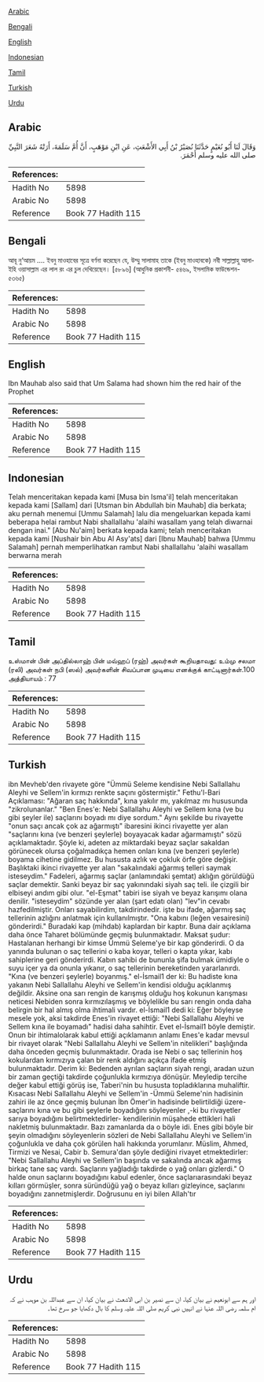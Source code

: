 [Arabic](#arabic)

[Bengali](#bengali)

[English](#english)

[Indonesian](#indonesian)

[Tamil](#tamil)

[Turkish](#turkish)

[Urdu](#urdu)

## Arabic


<div dir="rtl" lang="ar" style={{fontSize:'larger',backgroundColor:'#f8f9fa',padding:20}}>
وَقَالَ لَنَا أَبُو نُعَيْمٍ حَدَّثَنَا نُصَيْرُ بْنُ أَبِي الأَشْعَثِ، عَنِ ابْنِ مَوْهَبٍ، أَنَّ أُمَّ سَلَمَةَ، أَرَتْهُ شَعَرَ النَّبِيِّ صلى الله عليه وسلم أَحْمَرَ‏.‏
</div>
<div style={{backgroundColor:'#f8f9fa',padding:20, marginBottom: 10}}><table> <thead> <tr> <th>References:</th> <th></th> </tr> </thead> <tbody><tr><td>Hadith No</td><td>5898</td></tr><tr><td>Arabic No</td><td>5898</td></tr><tr><td>Reference</td><td>Book 77 Hadith 115</td></tr></tbody></table></div>

## Bengali


<div dir="ltr" lang="bn" style={{fontSize:'larger',backgroundColor:'#f8f9fa',padding:20}}>
আবূ নু‘আয়ম .... ইবনু মাওহাবের সূত্রে বর্ণনা করেছেন যে, উম্মু সালামাহ তাকে (ইবনু মাওহাবকে) নবী সাল্লাল্লাহু আলাইহি ওয়াসাল্লাম এর লাল রং এর চুল দেখিয়েছেন। [৫৮৯৬] (আধুনিক প্রকাশনী- ৫৪৬৯, ইসলামিক ফাউন্ডেশন- ৫৩৬৫)
</div>
<div style={{backgroundColor:'#f8f9fa',padding:20, marginBottom: 10}}><table> <thead> <tr> <th>References:</th> <th></th> </tr> </thead> <tbody><tr><td>Hadith No</td><td>5898</td></tr><tr><td>Arabic No</td><td>5898</td></tr><tr><td>Reference</td><td>Book 77 Hadith 115</td></tr></tbody></table></div>

## English


<div dir="ltr" lang="en" style={{fontSize:'larger',backgroundColor:'#f8f9fa',padding:20}}>
Ibn Mauhab also said that Um Salama had shown him the red hair of the Prophet
</div>
<div style={{backgroundColor:'#f8f9fa',padding:20, marginBottom: 10}}><table> <thead> <tr> <th>References:</th> <th></th> </tr> </thead> <tbody><tr><td>Hadith No</td><td>5898</td></tr><tr><td>Arabic No</td><td>5898</td></tr><tr><td>Reference</td><td>Book 77 Hadith 115</td></tr></tbody></table></div>

## Indonesian


<div dir="ltr" lang="id" style={{fontSize:'larger',backgroundColor:'#f8f9fa',padding:20}}>
Telah menceritakan kepada kami [Musa bin Isma'il] telah menceritakan kepada kami [Sallam] dari [Utsman bin Abdullah bin Mauhab] dia berkata; aku pernah menemui [Ummu Salamah] lalu dia mengeluarkan kepada kami beberapa helai rambut Nabi shallallahu 'alaihi wasallam yang telah diwarnai dengan inai." [Abu Nu'aim] berkata kepada kami; telah menceritakan kepada kami [Nushair bin Abu Al Asy'ats] dari [Ibnu Mauhab] bahwa [Ummu Salamah] pernah memperlihatkan rambut Nabi shallallahu 'alaihi wasallam berwarna merah
</div>
<div style={{backgroundColor:'#f8f9fa',padding:20, marginBottom: 10}}><table> <thead> <tr> <th>References:</th> <th></th> </tr> </thead> <tbody><tr><td>Hadith No</td><td>5898</td></tr><tr><td>Arabic No</td><td>5898</td></tr><tr><td>Reference</td><td>Book 77 Hadith 115</td></tr></tbody></table></div>

## Tamil


<div dir="ltr" lang="ta" style={{fontSize:'larger',backgroundColor:'#f8f9fa',padding:20}}>
உஸ்மான் பின் அப்தில்லாஹ் பின் மவ்ஹப் (ரஹ்) அவர்கள் கூறியதாவது: உம்மு சலமா (ரலி) அவர்கள் நபி (ஸல்) அவர்களின் சிவப்பான முடியை எனக்குக் காட்டினார்கள்.100 அத்தியாயம் : 77
</div>
<div style={{backgroundColor:'#f8f9fa',padding:20, marginBottom: 10}}><table> <thead> <tr> <th>References:</th> <th></th> </tr> </thead> <tbody><tr><td>Hadith No</td><td>5898</td></tr><tr><td>Arabic No</td><td>5898</td></tr><tr><td>Reference</td><td>Book 77 Hadith 115</td></tr></tbody></table></div>

## Turkish


<div dir="ltr" lang="tr" style={{fontSize:'larger',backgroundColor:'#f8f9fa',padding:20}}>
ibn Mevheb'den rivayete göre "Ümmü Seleme kendisine Nebi Sallallahu Aleyhi ve Sellem'in kırmızı renkte saçını göstermiştir." Fethu'l-Bari Açıklaması: "Ağaran saç hakkında", kına yakılır mı, yakılmaz mı hususunda "zikrolunanlar." "Ben Enes'e: Nebi Sallallahu Aleyhi ve Sellem kına (ve bu gibi şeyler ile) saçlarını boyadı mı diye sordum." Aynı şekilde bu rivayette "onun saçı ancak çok az ağarmıştı" ibaresini ikinci rivayette yer alan "saçlarını kına (ve benzeri şeylerle) boyayacak kadar ağarmamıştı" sözü açıklamaktadır. Şöyle ki, adeten az miktardaki beyaz saçlar sakaldan görünecek olursa çoğalmadıkça hemen onları kına (ve benzeri şeylerle) boyama cihetine gidilmez. Bu hususta azlık ve çokluk örfe göre değişir. Başlıktaki ikinci rivayette yer alan "sakalındaki ağarmış telleri saymak isteseydim." Fadeleri, ağarmış saçlar (anlamındaki şemtat) aklığın görüldüğü saçlar demektir. Sanki beyaz bir saç yakınındaki siyah saç teli. ile çizgili bir elbiseyi andım gibi olur. "el-Eşmat" tabiri ise siyah ve beyaz karışımı olana denilir. "isteseydim" sözünde yer alan (şart edatı olan) "lev"in cevabı hazfedilmiştir. Onları sayabilirdim, takdirindedir. işte bu ifade, ağarmış saç tellerinin azlığını anlatmak için kullanılmıştır. "Ona kabını (leğen vesairesini) gönderirdi." Buradaki kap (mihdab) kaplardan bir kaptır. Buna dair açıklama daha önce Taharet bölümünde geçmiş bulunmaktadır. Maksat şudur: Hastalanan herhangi bir kimse Ümmü Seleme'ye bir kap gönderirdi. O da yanında bulunan o saç tellerini o kaba koyar, telleri o kapta yıkar, kabı sahiplerine geri gönderirdi. Kabın sahibi de bununla şifa bulmak ümidiyle o suyu içer ya da onunla yıkanır, o saç tellerinin bereketinden yararlanırdı. "Kına (ve benzeri şeylerle) boyanmış." el-İsmail1 der ki: Bu hadiste kına yakanın Nebi Sallallahu Aleyhi ve Sellem'in kendisi olduğu açıklanmış değildir. Aksine ona sarı rengin de karışmış olduğu hoş kokunun karışması neticesi Nebiden sonra kırmızılaşmış ve böylelikle bu sarı rengin onda daha belirgin bir hal almış olma ihtimali vardır. el-İsmail1 dedi ki: Eğer böyleyse mesele yok, aksi takdirde Enes'in rivayet ettiği: "Nebi Sallallahu Aleyhi ve Sellem kına ile boyamadı" hadisi daha sahihtir. Evet el-İsmail1 böyle demiştir. Onun bir ihtimalolarak kabul ettiği açıklamanın anlamı Enes'e kadar mevsul bir rivayet olarak "Nebi Sallallahu Aleyhi ve Sellem'in nitelikleri" başlığında daha önceden geçmiş bulunmaktadır. Orada ise Nebi o saç tellerinin hoş kokulardan kırmızıya çalan bir renk aldığını açıkça ifade etmiş bulunmaktadır. Derim ki: Bedenden ayrılan saçların siyah rengi, aradan uzun bir zaman geçtiği takdirde çoğunlukla kırmızıya dönüşür. Meyledip tercihe değer kabul ettiği görüş ise, Taberi'nin bu hususta topladıklarına muhaliftir. Kısacası Nebi Sallallahu Aleyhi ve Sellem'in -Ümmü Seleme'nin hadisinin zahiri ile az önce geçmiş bulunan İbn Ömer'in hadisinde belirtildiği üzere- saçlarını kına ve bu gibi şeylerle boyadığını söyleyenler ,-ki bu rivayetler sarıya boyadığını belirtmektedirler- kendilerinin müşahede ettikleri hali nakletmiş bulunmaktadır. Bazı zamanlarda da o böyle idi. Enes gibi böyle bir şeyin olmadığını söyleyenlerin sözleri de Nebi Sallallahu Aleyhi ve Sellem'in çoğunlukla ve daha çok görülen hali hakkında yorumlanır. Müslim, Ahmed, Tirmizi ve Nesai, Cabir b. Semura'dan şöyle dediğini rivayet etmektedirler: "Nebi Sallallahu Aleyhi ve Sellem'in başında ve sakalında ancak ağarmış birkaç tane saç vardı. Saçlarını yağladığı takdirde o yağ onları gizlerdi." O halde onun saçlarını boyadığını kabul edenler, önce saçlarıarasındaki beyaz kılları görmüşler, sonra süründüğü yağ o beyaz kılları gizleyince, saçlarını boyadığını zannetmişlerdir. Doğrusunu en iyi bilen Allah'tır
</div>
<div style={{backgroundColor:'#f8f9fa',padding:20, marginBottom: 10}}><table> <thead> <tr> <th>References:</th> <th></th> </tr> </thead> <tbody><tr><td>Hadith No</td><td>5898</td></tr><tr><td>Arabic No</td><td>5898</td></tr><tr><td>Reference</td><td>Book 77 Hadith 115</td></tr></tbody></table></div>

## Urdu


<div dir="rtl" lang="ur" style={{fontSize:'larger',backgroundColor:'#f8f9fa',padding:20}}>
اور ہم سے ابونعیم نے بیان کیا، ان سے نصیر بن ابی الاشعث نے بیان کیا، ان سے عبداللہ بن موہب نے کہ ام سلمہ رضی اللہ عنہا نے انہیں نبی کریم صلی اللہ علیہ وسلم کا بال دکھایا جو سرخ تھا۔
</div>
<div style={{backgroundColor:'#f8f9fa',padding:20, marginBottom: 10}}><table> <thead> <tr> <th>References:</th> <th></th> </tr> </thead> <tbody><tr><td>Hadith No</td><td>5898</td></tr><tr><td>Arabic No</td><td>5898</td></tr><tr><td>Reference</td><td>Book 77 Hadith 115</td></tr></tbody></table></div>